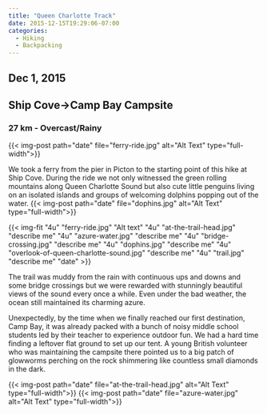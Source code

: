 ```yaml
---
title: "Queen Charlotte Track"
date: 2015-12-15T19:29:06-07:00
categories:
  - Hiking
  - Backpacking
---
```

## Dec 1, 2015
## Ship Cove->Camp Bay Campsite
### 27 km - Overcast/Rainy

{{< img-post path="date" file="ferry-ride.jpg" alt="Alt Text" type="full-width">}}

We took a ferry from the pier in Picton to the starting point of this hike at Ship Cove. During the ride we not only witnessed the green rolling mountains along Queen Charlotte Sound but also cute little penguins living on an isolated islands and groups of welcoming dolphins popping out of the water.
{{< img-post path="date" file="dophins.jpg" alt="Alt Text" type="full-width">}}


{{< img-fit
    "4u" "ferry-ride.jpg" "Alt text"
    "4u" "at-the-trail-head.jpg" "describe me"
    "4u" "azure-water.jpg" "describe me"
    "4u" "bridge-crossing.jpg" "describe me"
    "4u" "dophins.jpg" "describe me"
    "4u" "overlook-of-queen-charlotte-sound.jpg" "describe me"
    "4u" "trail.jpg" "describe me"
    "date" >}}

The trail was muddy from  the rain with continuous ups and downs and some bridge crossings but we were rewarded with stunningly beautiful views of the sound every once a while. Even under the bad weather, the ocean still maintained its charming azure.

Unexpectedly, by the time when we finally reached our first destination, Camp Bay, it was already packed with a bunch of noisy middle school students led by their teacher to experience outdoor fun. We had a hard time finding a leftover flat ground to set up our tent. A young British volunteer who was maintaining the campsite there pointed us to a big patch of glowworms perching on the rock shimmering like countless small diamonds in the dark.

{{< img-post path="date" file="at-the-trail-head.jpg" alt="Alt Text" type="full-width">}}
{{< img-post path="date" file="azure-water.jpg" alt="Alt Text" type="full-width">}}
